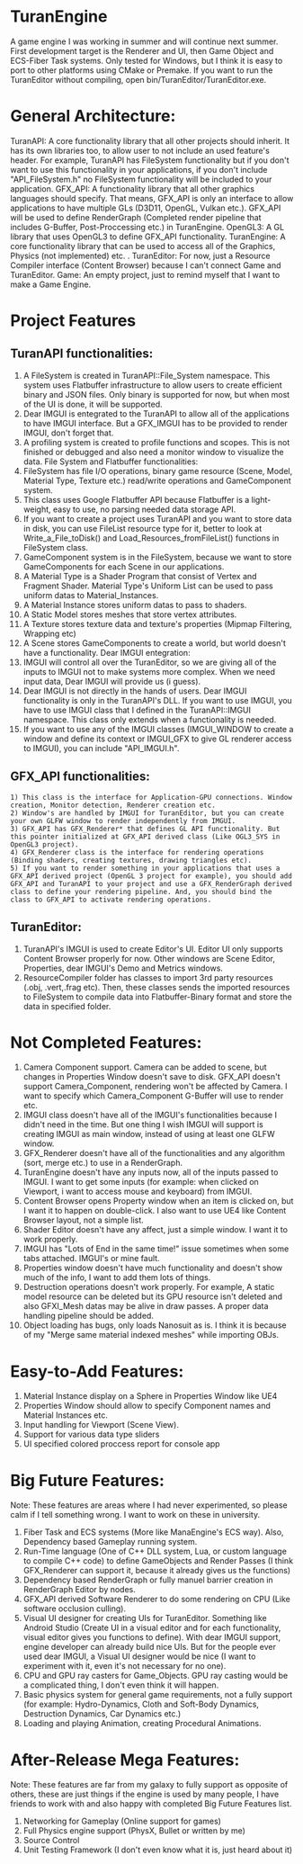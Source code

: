 # TuranEngine
A game engine I was working in summer and will continue next summer. First development target is the Renderer and UI, then Game Object and ECS-Fiber Task systems. Only tested for Windows, but I think it is easy to port to other platforms using CMake or Premake. If you want to run the TuranEditor without compiling, open bin/TuranEditor/TuranEditor.exe.

# General Architecture:
TuranAPI: A core functionality library that all other projects should inherit. It has its own libraries too, to allow user to not include an used feature's header. For example, TuranAPI has FileSystem functionality but if you don't want to use this functionality in your applications, if you don't include "API_FileSystem.h" no FileSystem functionality will be included to your application.
GFX_API: A functionality library that all other graphics languages should specify. That means, GFX_API is only an interface to allow applications to have multiple GLs (D3D11, OpenGL, Vulkan etc.). GFX_API will be used to define RenderGraph (Completed render pipeline that includes G-Buffer, Post-Proccessing etc.) in TuranEngine. 
OpenGL3: A GL library that uses OpenGL3 to define GFX_API functionality. 
TuranEngine: A core functionality library that can be used to access all of the Graphics, Physics (not implemented) etc. .
TuranEditor: For now, just a Resource Compiler interface (Content Browser) because I can't connect Game and TuranEditor. 
Game: An empty project, just to remind myself that I want to make a Game Engine.

# Project Features
## TuranAPI functionalities:
1) A FileSystem is created in TuranAPI::File_System namespace. This system uses Flatbuffer infrastructure to allow users to create efficient binary and JSON files. Only binary is supported for now, but when most of the UI is done, it will be supported. 
2) Dear IMGUI is entegrated to the TuranAPI to allow all of the applications to have IMGUI interface. But a GFX_IMGUI has to be provided to render IMGUI, don't forget that.
3) A profiling system is created to profile functions and scopes. This is not finished or debugged and also need a monitor window to visualize the data.
	File System and Flatbuffer functionalities:
1) FileSystem has file I/O operations, binary game resource (Scene, Model, Material Type, Texture etc.) read/write operations and GameComponent system.
2) This class uses Google Flatbuffer API because Flatbuffer is a light-weight, easy to use, no parsing needed data storage API. 
3) If you want to create a project uses TuranAPI and you want to store data in disk, you can use FileList resource type for it, better to look at Write_a_File_toDisk() and Load_Resources_fromFileList() functions in FileSystem class.
4) GameComponent system is in the FileSystem, because we want to store GameComponents for each Scene in our applications.
5) A Material Type is a Shader Program that consist of Vertex and Fragment Shader. Material Type's Uniform List can be used to pass uniform datas to Material_Instances.
6) A Material Instance stores uniform datas to pass to shaders.
7) A Static Model stores meshes that store vertex attributes.
8) A Texture stores texture data and texture's properties (Mipmap Filtering, Wrapping etc)
9) A Scene stores GameComponents to create a world, but world doesn't have a functionality.
	Dear IMGUI entegration:
1) IMGUI will control all over the TuranEditor, so we are giving all of the inputs to IMGUI not to make systems more complex. When we need input data, Dear IMGUI will provide us (i guess).
2) Dear IMGUI is not directly in the hands of users. Dear IMGUI functionality is only in the TuranAPI's DLL. If you want to use IMGUI, you have to use IMGUI class that I defined in the TuranAPI::IMGUI namespace. This class only extends when a functionality is needed.
3) If you want to use any of the IMGUI classes (IMGUI_WINDOW to create a window and define its context or IMGUI_GFX to give GL renderer access to IMGUI), you can include "API_IMGUI.h".

## GFX_API functionalities:
	1) This class is the interface for Application-GPU connections. Window creation, Monitor detection, Renderer creation etc.
	2) Window's are handled by IMGUI for TuranEditor, but you can create your own GLFW window to render independently from IMGUI.
	3) GFX_API has GFX_Renderer* that defines GL API functionality. But this pointer initialized at GFX_API derived class (Like OGL3_SYS in OpenGL3 project).
	4) GFX_Renderer class is the interface for rendering operations (Binding shaders, creating textures, drawing triangles etc).
	5) If you want to render something in your applications that uses a GFX_API derived project (OpenGL 3 project for example), you should add GFX_API and TuranAPI to your project and use a GFX_RenderGraph derived class to define your rendering pipeline. And, you should bind the class to GFX_API to activate rendering operations.

## TuranEditor:
1) TuranAPI's IMGUI is used to create Editor's UI. Editor UI only supports Content Browser properly for now. Other windows are Scene Editor, Properties, dear IMGUI's Demo and Metrics windows.
2) ResourceCompiler folder has classes to import 3rd party resources (.obj, .vert,.frag etc). Then, these classes sends the imported resources to FileSystem to compile data into Flatbuffer-Binary format and store the data in specified folder.


# Not Completed Features: 
1) Camera Component support. Camera can be added to scene, but changes in Properties Window doesn't save to disk. GFX_API doesn't support Camera_Component, rendering won't be affected by Camera. I want to specify which Camera_Component G-Buffer will use to render etc.
2) IMGUI class doesn't have all of the IMGUI's functionalities because I didn't need in the time. But one thing I wish IMGUI will support is creating IMGUI as main window, instead of using at least one GLFW window.
3) GFX_Renderer doesn't have all of the functionalities and any algorithm (sort, merge etc.) to use in a RenderGraph.
4) TuranEngine doesn't have any inputs now, all of the inputs passed to IMGUI. I want to get some inputs (for example: when clicked on Viewport, i want to access mouse and keyboard) from IMGUI.
5) Content Browser opens Property window when an item is clicked on, but I want it to happen on double-click. I also want to use UE4 like Content Browser layout, not a simple list.
6) Shader Editor doesn't have any affect, just a simple window. I want it to work properly.
7) IMGUI has "Lots of End in the same time!" issue sometimes when some tabs attached. IMGUI's or mine fault.
8) Properties window doesn't have much functionality and doesn't show much of the info, I want to add them lots of things.
9) Destruction operations doesn't work properly. For example, A static model resource can be deleted but its GPU resource isn't deleted and also GFXI_Mesh datas may be alive in draw passes. A proper data handling pipeline should be added.
10) Object loading has bugs, only loads Nanosuit as is. I think it is because of my "Merge same material indexed meshes" while importing OBJs.

# Easy-to-Add Features:
1) Material Instance display on a Sphere in Properties Window like UE4
2) Properties Window should allow to specify Component names and Material Instances etc.
3) Input handling for Viewport (Scene View).
4) Support for various data type sliders
5) UI specified colored proccess report for console app

# Big Future Features:
Note: These features are areas where I had never experimented, so please calm if I tell something wrong. I want to work on these in university.
1) Fiber Task and ECS systems (More like ManaEngine's ECS way). Also, Dependency based Gameplay running system.
2) Run-Time language (One of C++ DLL system, Lua, or custom language to compile C++ code) to define GameObjects and Render Passes (I think GFX_Renderer can support it, because it already gives us the functions)
3) Dependency based RenderGraph or fully manuel barrier creation in RenderGraph Editor by nodes.
4) GFX_API derived Software Renderer to do some rendering on CPU (Like software occlusion culling).
5) Visual UI designer for creating UIs for TuranEditor. Something like Android Studio (Create UI in a visual editor and for each functionality, visual editor gives you functions to define). With dear IMGUI support, engine developer can already build nice UIs. But for the people ever used dear IMGUI, a Visual UI designer would be nice (I want to experiment with it, even it's not necessary for no one).
6) CPU and GPU ray casters for Game_Objects. GPU ray casting would be a complicated thing, I don't even think it will happen.
7) Basic physics system for general game requirements, not a fully support (for example: Hydro-Dynamics, Cloth and Soft-Body Dynamics, Destruction Dynamics, Car Dynamics etc.)
8) Loading and playing Animation, creating Procedural Animations.

# After-Release Mega Features:
Note: These features are far from my galaxy to fully support as opposite of others, these are just things if the engine is used by many people, I have friends to work with and also happy with completed Big Future Features list.
1) Networking for Gameplay (Online support for games)
2) Full Physics engine support (PhysX, Bullet or written by me)
3) Source Control
4) Unit Testing Framework (I don't even know what it is, just heard about it)
